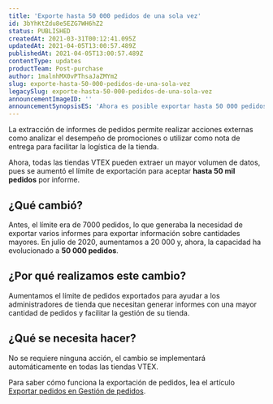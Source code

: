 ```yaml
---
title: 'Exporte hasta 50 000 pedidos de una sola vez'
id: 3bYhKtZdu8e5EZG7WH6hZ2
status: PUBLISHED
createdAt: 2021-03-31T00:12:41.095Z
updatedAt: 2021-04-05T13:00:57.489Z
publishedAt: 2021-04-05T13:00:57.489Z
contentType: updates
productTeam: Post-purchase
author: 1malnhMX0vPThsaJaZMYm2
slug: exporte-hasta-50-000-pedidos-de-una-sola-vez
legacySlug: exporte-hasta-50-000-pedidos-de-una-sola-vez
announcementImageID: ''
announcementSynopsisES: 'Ahora es posible exportar hasta 50 000 pedidos de una sola vez en Gestión de Pedidos.'
---
```


La extracción de informes de pedidos permite realizar acciones externas como analizar el desempeño de promociones o utilizar como nota de entrega para facilitar la logística de la tienda.

Ahora, todas las tiendas VTEX pueden extraer un mayor volumen de datos, pues se aumentó el límite de exportación para aceptar __hasta 50 mil pedidos__ por informe.

## ¿Qué cambió?

Antes, el límite era de 7000 pedidos, lo que generaba la necesidad de exportar varios informes para exportar información sobre cantidades mayores. En julio de 2020, aumentamos a 20 000 y, ahora, la capacidad ha evolucionado a __50 000 pedidos__.

## ¿Por qué realizamos este cambio?

Aumentamos el límite de pedidos exportados para ayudar a los administradores de tienda que necesitan generar informes con una mayor cantidad de pedidos y facilitar la gestión de su tienda.

## ¿Qué se necesita hacer?

No se requiere ninguna acción, el cambio se implementará automáticamente en todas las tiendas VTEX.

Para saber cómo funciona la exportación de pedidos, lea el artículo [Exportar pedidos en Gestión de pedidos](https://help.vtex.com/es/tutorial/exportacion-de-pedidos-en-gestion-de-pedidos--tutorials_6417).
